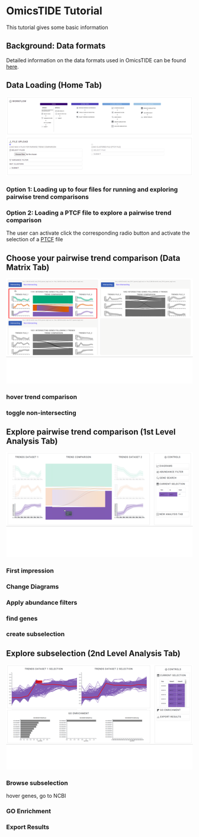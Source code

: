 # OmicsTIDE Tutorial
This tutorial gives some basic information

## Background: Data formats
Detailed information on the data formats used in OmicsTIDE can be found [here](DATAFORMATS.md).

## Data Loading (Home Tab)
<p align="center">
  <img src="../images/home.png" />
</p>

### Option 1: Loading up to four files for running and exploring pairwise trend comparisons

### Option 2: Loading a PTCF file to explore a pairwise trend comparison
The user can activate click the corresponding radio button and activate the selection of a [PTCF](DATAFORMATS.md) file 


## Choose your pairwise trend comparison (Data Matrix Tab)

<p align="center">
  <img src="../images/One.svg" />
</p>

### hover trend comparison

### toggle non-intersecting




## Explore pairwise trend comparison (1st Level Analysis Tab)

<p align="center">
  <img src="../images/Two.svg" />
</p>


### First impression

### Change Diagrams

### Apply abundance filters

### find genes

### create subselection




## Explore subselection (2nd Level Analysis Tab)

<p align="center">
  <img src="../images/Three.svg" />
</p>


### Browse subselection
hover genes, go to NCBI

### GO Enrichment

### Export Results


